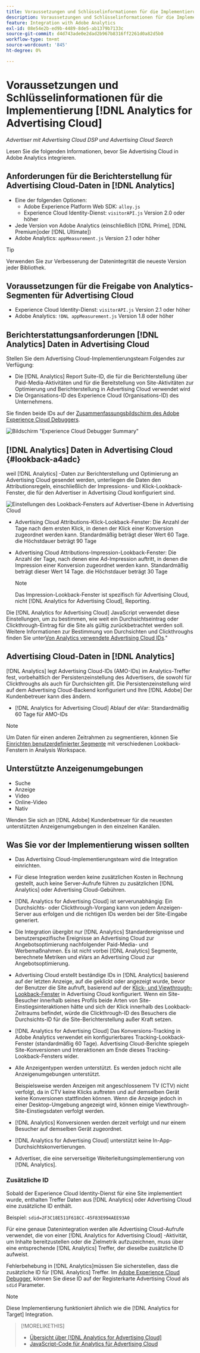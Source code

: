 ```yaml
---
title: Voraussetzungen und Schlüsselinformationen für die Implementierung [!DNL Analytics for Advertising Cloud]
description: Voraussetzungen und Schlüsselinformationen für die Implementierung [!DNL Analytics for Advertising Cloud]
feature: Integration with Adobe Analytics
exl-id: 08e54e2b-ed9b-4489-8de5-ab1379b7133c
source-git-commit: d4d743ade0e2dad2b967b8316ff2261d0a82d5b0
workflow-type: tm+mt
source-wordcount: '845'
ht-degree: 0%

---
```


# Voraussetzungen und Schlüsselinformationen für die Implementierung [!DNL Analytics for Advertising Cloud]

*Advertiser mit Advertising Cloud DSP und Advertising Cloud Search*

Lesen Sie die folgenden Informationen, bevor Sie Advertising Cloud in Adobe Analytics integrieren.

## Anforderungen für die Berichterstellung für Advertising Cloud-Daten in [!DNL Analytics]

* Eine der folgenden Optionen:
   * Adobe Experience Platform Web SDK: `alloy.js`
   * Experience Cloud Identity-Dienst: `visitorAPI.js` Version 2.0 oder höher
* Jede Version von Adobe Analytics (einschließlich [!DNL Prime], [!DNL Premium]oder [!DNL Ultimate])
* Adobe Analytics: `appMeasurement.js` Version 2.1 oder höher

>[!TIP]
>
>Verwenden Sie zur Verbesserung der Datenintegrität die neueste Version jeder Bibliothek.

## Voraussetzungen für die Freigabe von Analytics-Segmenten für Advertising Cloud

* Experience Cloud Identity-Dienst: `visitorAPI.js` Version 2.1 oder höher
* Adobe Analytics: `!DNL appMeasurement.js` Version 1.8 oder höher

## Berichterstattungsanforderungen [!DNL Analytics] Daten in Advertising Cloud

Stellen Sie dem Advertising Cloud-Implementierungsteam Folgendes zur Verfügung:

* Die [!DNL Analytics] Report Suite-ID, die für die Berichterstellung über Paid-Media-Aktivitäten und für die Bereitstellung von Site-Aktivitäten zur Optimierung und Berichterstellung in Advertising Cloud verwendet wird
* Die Organisations-ID des Experience Cloud (Organisations-ID) des Unternehmens.

Sie finden beide IDs auf der [Zusammenfassungsbildschirm des Adobe Experience Cloud Debuggers](https://experienceleague.adobe.com/docs/debugger/using/run-debugger.html).

![Bildschirm &quot;Experience Cloud Debugger Summary&quot;](/help/integrations/assets/a4adc-debugger-summary.png)

## [!DNL Analytics] Daten in Advertising Cloud {#lookback-a4adc}

weil [!DNL Analytics] -Daten zur Berichterstellung und Optimierung an Advertising Cloud gesendet werden, unterliegen die Daten den Attributionsregeln, einschließlich der Impressions- und Klick-Lookback-Fenster, die für den Advertiser in Advertising Cloud konfiguriert sind.

![Einstellungen des Lookback-Fensters auf Advertiser-Ebene in Advertising Cloud](/help/integrations/assets/a4adc-lookbacks.png)

* Advertising Cloud Attributions-Klick-Lookback-Fenster: Die Anzahl der Tage nach dem ersten Klick, in denen der Klick einer Konversion zugeordnet werden kann. Standardmäßig beträgt dieser Wert 60 Tage. die Höchstdauer beträgt 90 Tage
* Advertising Cloud Attributions-Impression-Lookback-Fenster: Die Anzahl der Tage, nach denen eine Ad-Impression auftritt, in denen die Impression einer Konversion zugeordnet werden kann. Standardmäßig beträgt dieser Wert 14 Tage. die Höchstdauer beträgt 30 Tage

   >[!NOTE]
   >
   > Das Impression-Lookback-Fenster ist spezifisch für Advertising Cloud, nicht [!DNL Analytics for Advertising Cloud], Reporting.

Die [!DNL Analytics for Advertising Cloud] JavaScript verwendet diese Einstellungen, um zu bestimmen, wie weit ein Durchsichtseintrag oder Clickthrough-Eintrag für die Site als gültig zurückbetrachtet werden soll. Weitere Informationen zur Bestimmung von Durchsichten und Clickthroughs finden Sie unter[Von Analytics verwendete Advertising Cloud IDs](ids.md).&quot;

## Advertising Cloud-Daten in [!DNL Analytics]

[!DNL Analytics] legt Advertising Cloud-IDs (AMO-IDs) im Analytics-Treffer fest, vorbehaltlich der Persistenzeinstellung des Advertisers, die sowohl für Clickthroughs als auch für Durchsichten gilt. Die Persistenzeinstellung wird auf dem Advertising Cloud-Backend konfiguriert und Ihre [!DNL Adobe] Der Kundenbetreuer kann dies ändern.

* [!DNL Analytics for Advertising Cloud] Ablauf der eVar: Standardmäßig 60 Tage für AMO-IDs

>[!NOTE]
>
>Um Daten für einen anderen Zeitrahmen zu segmentieren, können Sie [Einrichten benutzerdefinierter Segmente](https://experienceleague.adobe.com/docs/analytics/components/segmentation/segmentation-workflow/seg-build.html) mit verschiedenen Lookback-Fenstern in Analysis Workspace.

## Unterstützte Anzeigenumgebungen

* Suche
* Anzeige
* Video
* Online-Video
* Nativ

Wenden Sie sich an [!DNL Adobe] Kundenbetreuer für die neuesten unterstützten Anzeigenumgebungen in den einzelnen Kanälen.

## Was Sie vor der Implementierung wissen sollten

* Das Advertising Cloud-Implementierungsteam wird die Integration einrichten.

* Für diese Integration werden keine zusätzlichen Kosten in Rechnung gestellt, auch keine Server-Aufrufe führen zu zusätzlichen [!DNL Analytics] oder Advertising Cloud-Gebühren.

* [!DNL Analytics for Advertising Cloud] ist serverunabhängig: Ein Durchsichts- oder Clickthrough-Vorgang kann von jedem Anzeigen-Server aus erfolgen und die richtigen IDs werden bei der Site-Eingabe generiert.

* Die Integration übergibt nur [!DNL Analytics] Standardereignisse und benutzerspezifische Ereignisse an Advertising Cloud zur Angebotsoptimierung nachfolgender Paid-Media- und Werbemaßnahmen. Es ist nicht vorbei [!DNL Analytics] Segmente, berechnete Metriken und eVars an Advertising Cloud zur Angebotsoptimierung.

* Advertising Cloud erstellt beständige IDs in [!DNL Analytics] basierend auf der letzten Anzeige, auf die geklickt oder angezeigt wurde, bevor der Benutzer die Site aufruft, basierend auf der [Klick- und Viewthrough-Lookback-Fenster](#lookback-a4adc) in Advertising Cloud konfiguriert. Wenn ein Site-Besucher innerhalb seines Profils beide Arten von Site-Einstiegsinteraktionen hätte und sich der Klick innerhalb des Lookback-Zeitraums befindet, würde die Clickthrough-ID des Besuchers die Durchsichts-ID für die Site-Berichterstellung außer Kraft setzen.

* [!DNL Analytics for Advertising Cloud] Das Konversions-Tracking in Adobe Analytics verwendet ein konfigurierbares Tracking-Lookback-Fenster (standardmäßig 60 Tage). Advertising Cloud-Berichte spiegeln Site-Konversionen und Interaktionen am Ende dieses Tracking-Lookback-Fensters wider.

* Alle Anzeigentypen werden unterstützt. Es werden jedoch nicht alle Anzeigenumgebungen unterstützt.

   Beispielsweise werden Anzeigen mit angeschlossenem TV (CTV) nicht verfolgt, da in CTV keine Klicks auftreten und auf demselben Gerät keine Konversionen stattfinden können. Wenn die Anzeige jedoch in einer Desktop-Umgebung angezeigt wird, können einige Viewthrough-Site-Einstiegsdaten verfolgt werden.

* [!DNL Analytics] Konversionen werden derzeit verfolgt und nur einem Besucher auf demselben Gerät zugeordnet.

* [!DNL Analytics for Advertising Cloud] unterstützt keine In-App-Durchsichtskonvertierungen.

* Advertiser, die eine serverseitige Weiterleitungsimplementierung von [!DNL Analytics].

### Zusätzliche ID

Sobald der Experience Cloud Identity-Dienst für eine Site implementiert wurde, enthalten Treffer Daten aus [!DNL Analytics] oder Advertising Cloud eine zusätzliche ID enthält.

Beispiel: `sdid=2F3C18E511F618CC-45F83E994AEE93A0`

Für eine genaue Datenintegration werden alle Advertising Cloud-Aufrufe verwendet, die von einer [!DNL Analytics for Advertising Cloud] -Aktivität, um Inhalte bereitzustellen oder die Zielmetrik aufzuzeichnen, muss über eine entsprechende [!DNL Analytics] Treffer, der dieselbe zusätzliche ID aufweist.

Fehlerbehebung in [!DNL Analytics]müssen Sie sicherstellen, dass die zusätzliche ID für [!DNL Analytics] Treffer. Im [Adobe Experience Cloud Debugger](https://experienceleague.adobe.com/docs/debugger/using/experience-cloud-debugger.html), können Sie diese ID auf der Registerkarte Advertising Cloud als `sdid` Parameter.

>[!NOTE]
>
> Diese Implementierung funktioniert ähnlich wie die [!DNL Analytics for Target] Integration.

>[!MORELIKETHIS]
>
>* [Übersicht über [!DNL Analytics for Advertising Cloud]](overview.md)
>* [JavaScript-Code für Analytics für Advertising Cloud](/help/integrations/analytics/javascript.md)

